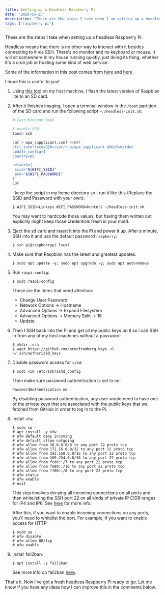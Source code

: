 ```yaml
---
title: Setting up a Headless Raspberry Pi
date: "2020-05-25"
description: "These are the steps I take when I am setting up a headless Raspberry Pi."
tags: ["raspberry pi"]
---
```


These are the steps I take when setting up a headless Raspberry Pi. 

Headless means that there is no other way to interact with it besides connecting to it via SSH. There's no monitor and no keyboard or mouse. It will sit somewhere in my house running quietly, just doing its thing, whether it's a cron job or hosting some kind of web service.

Some of the information in this post comes from [here](https://www.raspberrypi.org/documentation/configuration/wireless/headless.md) and [here](https://www.tomshardware.com/reviews/raspberry-pi-headless-setup-how-to,6028.html).

I hope this is useful to you!

1. Using [this tool](https://www.raspberrypi.org/blog/raspberry-pi-imager-imaging-utility/) on my host machine, I flash the latest version of Raspbian lite to an SD card.

1. After it finishes imaging, I open a terminal window in the `/boot` partition of the SD card and run the following script `~./headless-init.sh`:
    ```bash
    #!/usr/bin/env bash

    # enable SSH
    touch ssh

    cat > wpa_supplicant.conf <<EOF
    ctrl_interface=DIR=/var/run/wpa_supplicant GROUP=netdev
    update_config=1
    country=US

    network={
     ssid="${WIFI_SSID}"
     psk="${WIFI_PASSWORD}"
    }
    EOF
    ```

    I keep the script in my home directory so I run it like this (Replace the SSID and Password with your own):

    ```
    $ WIFI_SSID=Linksys WIFI_PASSWORD=hunter2 ~/headless-init.sh
    ```

    You may want to hardcode those values, but having them written out explicitly might keep those credentials fresh in your mind.

1. Eject the sd card and insert it into the Pi and power it up. After a minute, SSH into it and use the default password `raspberry`:

    ```
    $ ssh pi@raspberrypi.local
    ```

1. Make sure that Raspbian has the latest and greatest updates:

    ```
    $ sudo apt update -y; sudo apt upgrade -y; sudo apt autoremove
    ```

1. Run `raspi-config`:

    ```
    $ sudo raspi-config
    ```

    These are the items that need attention:

    * Change User Password
    * Network Options -> Hostname
    * Advanced Options -> Expand Filesystem
    * Advanced Options -> Memory Split -> 16
    * Update

1. Then I SSH back into the Pi and get all my public keys on it so I can SSH in from any of my host machines without a password:

    ```
    $ mkdir .ssh
    $ wget https://github.com/orenfromberg.keys -O ~/.ssh/authorized_keys
    ```

1. Disable password access for `sshd`:
    ```
    $ sudo vim /etc/ssh/sshd_config
    ```
    Then make sure password authentication is set to no:
    ```
    PasswordAuthentication no
    ```
    By disabling password authentication, any user would need to have one of the private keys that are associated with the public keys that we fetched from GitHub in order to log in to the Pi.
1. Install `ufw`:
    ```
    $ sudo su -
    # apt install -y ufw
    # ufw default deny incoming
    # ufw default allow outgoing
    # ufw allow from 10.0.0.0/8 to any port 22 proto tcp
    # ufw allow from 172.16.0.0/12 to any port 22 proto tcp
    # ufw allow from 192.168.0.0/16 to any port 22 proto tcp
    # ufw allow from 169.254.0.0/16 to any port 22 proto tcp
    # ufw allow from fc00::/7 to any port 22 proto tcp
    # ufw allow from fe80::/10 to any port 22 proto tcp
    # ufw allow from ff00::/8 to any port 22 proto tcp
    # ufw status
    # ufw enable
    # exit
    ```

    This step involves denying all incoming connections on all ports and then whitelisting the SSH port 22 on all kinds of private IP CIDR ranges for IP4 and IP6. See [here](https://en.wikipedia.org/wiki/Private_network) for more info.

    After this, if you want to enable incoming connections on any ports, you'll need to whitelist the port. For example, if you want to enable access for HTTP:
    ```
    $ sudo su -
    # ufw disable
    # ufw allow 80/tcp
    # ufw enable
    ```

1. Install fail2ban:
    ```
    $ apt install -y fail2ban
    ```

    See more info on fail2ban [here](https://www.fail2ban.org/wiki/index.php/Main_Page).

That's it. Now I've got a fresh headless Raspberry Pi ready to go. Let me know if you have any ideas how I can improve this in the comments below.